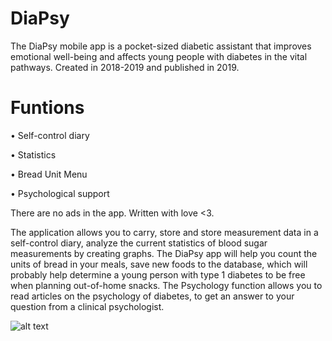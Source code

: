 # DiaPsy

The DiaPsy mobile app is a pocket-sized diabetic assistant that improves emotional well-being and affects young people with diabetes in the vital pathways.
Created in 2018-2019 and published in 2019.
# Funtions

• Self-control diary

• Statistics

• Bread Unit Menu

• Psychological support

There are no ads in the app. Written with love <3.

The application allows you to carry, store and store measurement data in a self-control diary, analyze the current statistics of blood sugar measurements by creating graphs. The DiaPsy app will help you count the units of bread in your meals, save new foods to the database, which will probably help determine a young person with type 1 diabetes to be free when planning out-of-home snacks. The Psychology function allows you to read articles on the psychology of diabetes, to get an answer to your question from a clinical psychologist.

![alt text](https://play-lh.googleusercontent.com/4BCWwX4OTwbCKj095_QSsFbI5JktYEIcBR0daXIBcO_6qYyFBkjbiDwpeE2x1Kk-avg=w1918-h1097-rw)
